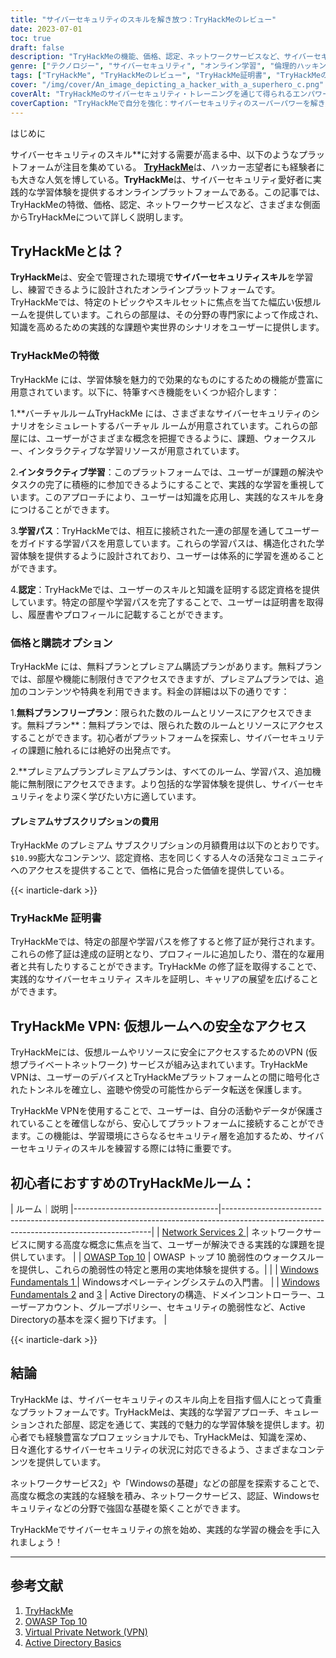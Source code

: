 ```yaml
---
title: "サイバーセキュリティのスキルを解き放つ：TryHackMeのレビュー"
date: 2023-07-01
toc: true
draft: false
description: "TryHackMeの機能、価格、認定、ネットワークサービスなど、サイバーセキュリティスキルを習得するための力をご覧ください。"
genre: ["テクノロジー", "サイバーセキュリティ", "オンライン学習", "倫理的ハッキング", "ネットワーク・セキュリティ", "バーチャルラボ", "認証", "ラーニング・パス", "実地体験", "TryHackMeのレビュー"]
tags: ["TryHackMe", "TryHackMeのレビュー", "TryHackMe証明書", "TryHackMeの価格", "TryHackMe ネットワークサービス 2", "TryHackMeサブスクリプション", "TryHackMe 認証バイパス", "TryHackMe ファイルの包含", "TryHackMe OWASP トップ 10 チュートリアル", "TryHackMe VPN", "TryHackMeウィンドウズの基礎1", "TryHackMe Active Directory", "TryHackMe Active Directoryの基本", "TryHackMe Answers", "TryHackMe Linuxの基礎 その3", "TryHackMeロゴ", "TryHackMe Mitre", "TryHackMe Splunk", "TryHackMe SQLインジェクション", "TryHackMe サポート", "TryHackMe脅威インテリジェンスツール", "TryHackMe アップロードの脆弱性", "TryHackMe アプリケーションを歩く", "TryHackMeウィンドウズの基礎2", "TryHackMeウィンドウズの基礎3", "TryHackMeブルー", "TryHackMe Blue チュートリアル"]
cover: "/img/cover/An_image_depicting_a_hacker_with_a_superhero_c.png"
coverAlt: "TryHackMeのサイバーセキュリティ・トレーニングを通じて得られるエンパワーメントを象徴する、スーパーヒーローのマントをつけたハッカーを描いた画像。"
coverCaption: "TryHackMeで自分を強化：サイバーセキュリティのスーパーパワーを解き放つ"
---
```

はじめに

サイバーセキュリティのスキル**に対する需要が高まる中、以下のようなプラットフォームが注目を集めている。 [**TryHackMe**](https://tryhackme.com/signup?referrer=5f651e437af6815dfbc2ab56)は、ハッカー志望者にも経験者にも大きな人気を博している。**TryHackMe**は、サイバーセキュリティ愛好者に実践的な学習体験を提供するオンラインプラットフォームである。この記事では、TryHackMeの特徴、価格、認定、ネットワークサービスなど、さまざまな側面からTryHackMeについて詳しく説明します。

## TryHackMeとは？

**TryHackMe**は、安全で管理された環境で**サイバーセキュリティスキル**を学習し、練習できるように設計されたオンラインプラットフォームです。TryHackMeでは、特定のトピックやスキルセットに焦点を当てた幅広い仮想ルームを提供しています。これらの部屋は、その分野の専門家によって作成され、知識を高めるための実践的な課題や実世界のシナリオをユーザーに提供します。

### TryHackMeの特徴

TryHackMe には、学習体験を魅力的で効果的なものにするための機能が豊富に用意されています。以下に、特筆すべき機能をいくつか紹介します：

1.**バーチャルルームTryHackMe には、さまざまなサイバーセキュリティのシナリオをシミュレートするバーチャル ルームが用意されています。これらの部屋には、ユーザーがさまざまな概念を把握できるように、課題、ウォークスルー、インタラクティブな学習リソースが用意されています。

2.**インタラクティブ学習**：このプラットフォームでは、ユーザーが課題の解決やタスクの完了に積極的に参加できるようにすることで、実践的な学習を重視しています。このアプローチにより、ユーザーは知識を応用し、実践的なスキルを身につけることができます。

3.**学習パス**：TryHackMeでは、相互に接続された一連の部屋を通してユーザーをガイドする学習パスを用意しています。これらの学習パスは、構造化された学習体験を提供するように設計されており、ユーザーは体系的に学習を進めることができます。

4.**認定**：TryHackMeでは、ユーザーのスキルと知識を証明する認定資格を提供しています。特定の部屋や学習パスを完了することで、ユーザーは証明書を取得し、履歴書やプロフィールに記載することができます。

### 価格と購読オプション

TryHackMe には、無料プランとプレミアム購読プランがあります。無料プランでは、部屋や機能に制限付きでアクセスできますが、プレミアムプランでは、追加のコンテンツや特典を利用できます。料金の詳細は以下の通りです：

1.**無料プランフリープラン**：限られた数のルームとリソースにアクセスできます。無料プラン**：無料プランでは、限られた数のルームとリソースにアクセスすることができます。初心者がプラットフォームを探索し、サイバーセキュリティの課題に触れるには絶好の出発点です。

2.**プレミアムプランプレミアムプランは、すべてのルーム、学習パス、追加機能に無制限にアクセスできます。より包括的な学習体験を提供し、サイバーセキュリティをより深く学びたい方に適しています。

#### プレミアムサブスクリプションの費用

TryHackMe のプレミアム サブスクリプションの月額費用は以下のとおりです。 `$10.99`膨大なコンテンツ、認定資格、志を同じくする人々の活発なコミュニティへのアクセスを提供することで、価格に見合った価値を提供している。

{{< inarticle-dark >}}

### TryHackMe 証明書

TryHackMeでは、特定の部屋や学習パスを修了すると修了証が発行されます。これらの修了証は達成の証明となり、プロフィールに追加したり、潜在的な雇用者と共有したりすることができます。TryHackMe の修了証を取得することで、実践的なサイバーセキュリティ スキルを証明し、キャリアの展望を広げることができます。

## TryHackMe VPN: 仮想ルームへの安全なアクセス

TryHackMeには、仮想ルームやリソースに安全にアクセスするためのVPN (仮想プライベートネットワーク) サービスが組み込まれています。TryHackMe VPNは、ユーザーのデバイスとTryHackMeプラットフォームとの間に暗号化されたトンネルを確立し、盗聴や傍受の可能性からデータ転送を保護します。

TryHackMe VPNを使用することで、ユーザーは、自分の活動やデータが保護されていることを確信しながら、安心してプラットフォームに接続することができます。この機能は、学習環境にさらなるセキュリティ層を追加するため、サイバーセキュリティのスキルを練習する際には特に重要です。

## 初心者におすすめのTryHackMeルーム：

| ルーム｜説明
|------------------------------------|------------------------------------------------------------------------------------------------------------------------------------------|
| [Network Services 2 ](https://tryhackme.com/room/networkservices2)                | ネットワークサービスに関する高度な概念に焦点を当て、ユーザーが解決できる実践的な課題を提供しています。                             |
| [OWASP Top 10](https://tryhackme.com/room/owasptop102021)           | OWASP トップ 10 脆弱性のウォークスルーを提供し、これらの脆弱性の特定と悪用の実地体験を提供する。| |
| [Windows Fundamentals 1  ](https://tryhackme.com/room/windowsfundamentals1xbx)           | Windowsオペレーティングシステムの入門書。                       |
| [Windows Fundamentals 2](https://tryhackme.com/room/windowsfundamentals2x0x) and [3](https://tryhackme.com/room/windowsfundamentals3xzx)       | Active Directoryの構造、ドメインコントローラー、ユーザーアカウント、グループポリシー、セキュリティの脆弱性など、Active Directoryの基本を深く掘り下げます。                    |


{{< inarticle-dark >}}

## 結論

TryHackMe は、サイバーセキュリティのスキル向上を目指す個人にとって貴重なプラットフォームです。TryHackMeは、実践的な学習アプローチ、キュレーションされた部屋、認定を通じて、実践的で魅力的な学習体験を提供します。初心者でも経験豊富なプロフェッショナルでも、TryHackMeは、知識を深め、日々進化するサイバーセキュリティの状況に対応できるよう、さまざまなコンテンツを提供しています。

ネットワークサービス2」や「Windowsの基礎」などの部屋を探索することで、高度な概念の実践的な経験を積み、ネットワークサービス、認証、Windowsセキュリティなどの分野で強固な基礎を築くことができます。

TryHackMeでサイバーセキュリティの旅を始め、実践的な学習の機会を手に入れましょう！

______

## 参考文献

1. [TryHackMe](https://tryhackme.com/signup?referrer=5f651e437af6815dfbc2ab56)
2. [OWASP Top 10](https://owasp.org/www-project-top-ten/)
3. [Virtual Private Network (VPN)](https://en.wikipedia.org/wiki/Virtual_private_network)
4. [Active Directory Basics](https://docs.microsoft.com/en-us/windows-server/identity/ad-ds/get-started/virtual-dc/active-directory-domain-services-overview)
